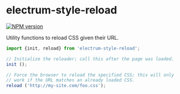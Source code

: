 # electrum-style-reload

[![NPM version](https://img.shields.io/npm/v/electrum-style-reload.svg)](https://www.npmjs.com/package/electrum-style-reload)

Utility functions to reload CSS given their URL.

```javascript
import {init, reload} from 'electrum-style-reload';

// Initialize the reloader; call this after the page was loaded.
init ();

// Force the browser to reload the specified CSS; this will only
// work if the URL matches an already loaded CSS.
reload ('http://my-site.com/foo.css');
```
